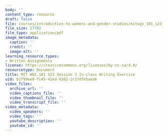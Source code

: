 ```yaml
---
body: ''
content_type: resource
draft: false
file: courses/introduction-to-womens-and-gender-studies/mitwgs_101_s23_session3_writingex.pdf
file_size: 17782
file_type: application/pdf
image_metadata:
  caption: ''
  credit: ''
  image-alt: ''
learning_resource_types:
- Written Assignments
license: https://creativecommons.org/licenses/by-nc-sa/4.0/
resourcetype: Document
title: MIT WGS.101 S23 Session 3 In-class Writing Exercise
uid: b1f99ee0-fc45-41ed-9162-2c17dfe5aea6
video_files:
  archive_url: ''
  video_captions_file: ''
  video_thumbnail_file: ''
  video_transcript_file: ''
video_metadata:
  video_speakers: ''
  video_tags: ''
  youtube_description: ''
  youtube_id: ''
---
```

